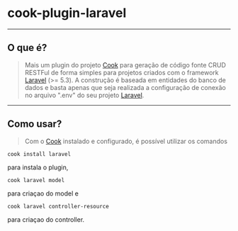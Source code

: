 # cook-plugin-laravel

----
## O que é?
> Mais um plugin do projeto [Cook](https://github.com/itakenami/cook) para geração de código fonte CRUD RESTFul de forma simples para projetos criados com o framework [Laravel](https://laravel.com/) (>= 5.3). A construção é baseada em entidades do banco de dados e basta apenas que seja realizada a configuração de conexão no arquivo ".env" do seu projeto [Laravel](https://laravel.com/).

----
## Como usar?
>Com o [Cook](https://github.com/itakenami/cook) instalado e configurado, é possível utilizar os comandos
```
cook install laravel
```
para instala o plugin,
```
cook laravel model
```
para criaçao do model e 
```
cook laravel controller-resource
```
para criaçao do controller.

